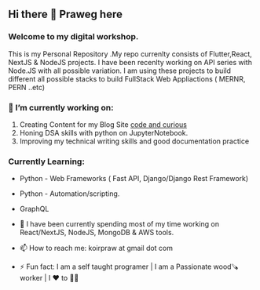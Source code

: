 ## Hi there 👋 Praweg here

### Welcome to my digital workshop.
This is my Personal Repository .My repo  currenlty consists of Flutter,React, NextJS & NodeJS projects.
I have been recenlty working on API series with Node.JS with all possible variation. I am using these projects to build different all possible stacks to build FullStack Web Appliactions ( MERNR, PERN ..etc)

### 🔭 I’m currently working on: 
   1) Creating Content for my Blog Site [code and curious](codeandcurious.com)
   2) Honing DSA skills with python on JupyterNotebook.
   3) Improving my technical writing skills and good documentation practice

### Currently Learning:
- Python - Web Frameworks ( Fast API, Django/Django Rest Framework)
- Python - Automation/scripting.
- GraphQL

   
- 🌱 I have been currently spending most of my time working on React/NextJS, NodeJS, MongoDB & AWS tools.

- 📫 How to reach me: koirpraw at gmail dot com

- ⚡ Fun fact: I am a self taught programer | I am a Passionate wood🪚worker | I ❤️ to 🏃🏽

